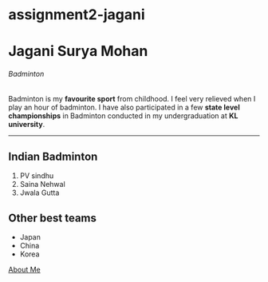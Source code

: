 # assignment2-jagani
# Jagani Surya Mohan
###### Badminton

Badminton is my **favourite sport** from childhood. I feel very relieved when I play an hour of badminton. I have also participated in a few **state level championships** in Badminton conducted in my undergraduation at **KL university**.

---
## Indian Badminton
1. PV sindhu
1. Saina Nehwal
1. Jwala Gutta

## Other best teams
* Japan
* China
* Korea

[About Me](AboutMe.md)